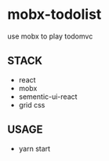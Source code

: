# mobx-todolist
use mobx to play todomvc

## STACK

* react
* mobx
* sementic-ui-react
* grid css

## USAGE

* yarn start
